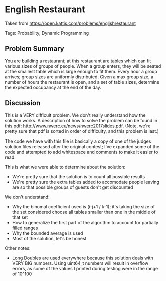 # English Restaurant
Taken from https://open.kattis.com/problems/englishrestaurant

Tags: Probability, Dynamic Programming

## Problem Summary
You are building a restaurant; at this restaurant are tables which can fit various sizes of groups of people. When a group enters,
they will be seated at the smallest table which is large enough to fit them. Every hour a group arrives; group sizes are uniformly
distributed. Given a max group size, a number of hours the restaurant is open, and a set of table sizes, determine the expected occupancy
at the end of the day.

## Discussion
This is a VERY difficult problem. We don't really understand how the solution works.
A description of how to solve the problem can be found in this pdf: http://www.nwerc.eu/news/nwerc2017slides.pdf. (Note, we're pretty
sure that pdf is sorted in order of difficulty, and this problem is last.)

The code we have with this file is basically a copy of one of the judges solution files released after the original
contest; I've expanded some of the code and attempted to add whitespace and comments to make it easier to read.

This is what we were able to determine about the solution:
* We're pretty sure that the solution is to count all possible results
* We're pretty sure the extra tables added to accomodate people leaving are so that possible groups of guests don't get discounted

We don't understand:
* Why the binomal coefficient used is (i-j+1 / k-1); it's taking the size of the set considered choose all tables smaller than one in the middle of that set
* How to generalize the first part of the algorithm to account for partially filled ranges
* Why the bounded average is used
* Most of the solution, let's be honest

Other notes:
* Long Doubles are used everywhere because this solution deals with VERY BIG numbers. Using uint64_t numbers will result in overflow errors, as some of the values I printed during testing were in the range of 10^100

